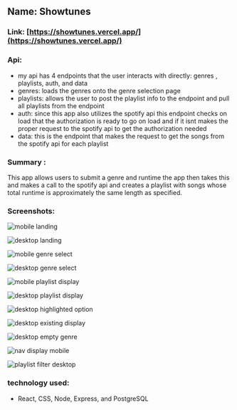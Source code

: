 ## Name: Showtunes

### Link: [https://showtunes.vercel.app/](https://showtunes.vercel.app/)

### Api:

- my api has 4 endpoints that the user interacts with directly: genres , playlists, auth, and data
- genres: loads the genres onto the genre selection page
- playlists: allows the user to post the playlist info to the endpoint and pull all playlists from the endpoint
- auth: since this app also utilizes the spotify api this endpoint checks on load that the authorization is ready to go on load and if it isnt makes the proper request to the spotify api to get the authorization needed
- data: this is the endpoint that makes the request to get the songs from the spotify api for each playlist

### Summary :

This app allows users to submit a genre and runtime the app then takes this and makes a call to the spotify api and creates a playlist with songs whose total runtime is approximately the same length as specified.

### Screenshots:

![mobile landing](public/landing-ss-mobile.png)

![desktop landing](public/landing-SS-Desktop.png)

![mobile genre select](public/genreSelect-ss-mobile.png)

![desktop genre select](public/genreSelect-SS-desktop.png)

![mobile playlist display](public/playlistDisplay-ss-mobile.png)

![desktop playlist display](public/PlaylistDisplay-SS-desktop.png)

![desktop highlighted option](public/highlighted-option-ss.png)

![desktop existing display](public/existingDisplay-ss-desktop.png)

![desktop empty genre](public/emptyGenre-ss-desktop.png)

![nav display mobile](public/navDisplay-ss-mobile.png)

![playlist filter desktop](public/landing-SS-Desktop.png)

### technology used:

- React, CSS, Node, Express, and PostgreSQL
